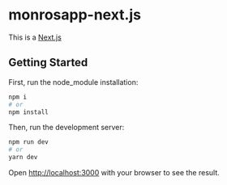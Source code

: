 # monrosapp-next.js

This is a [Next.js](https://nextjs.org/)

## Getting Started

First, run the node_module installation:

```bash
npm i
# or
npm install
```

Then, run the development server:

```bash
npm run dev
# or
yarn dev
```

Open [http://localhost:3000](http://localhost:3000) with your browser to see the result.

